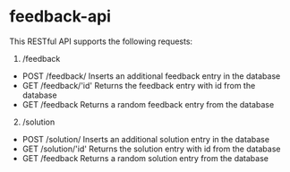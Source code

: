 # feedback-api
This RESTful API supports the following requests:

1. /feedback
- POST /feedback/
Inserts an additional feedback entry in the database
- GET /feedback/'id'
Returns the feedback entry with id from the database
- GET /feedback
Returns a random feedback entry from the database
  
2. /solution
- POST /solution/
Inserts an additional solution entry in the database
- GET /solution/'id'
Returns the solution entry with id from the database
- GET /feedback
Returns a random solution entry from the database
